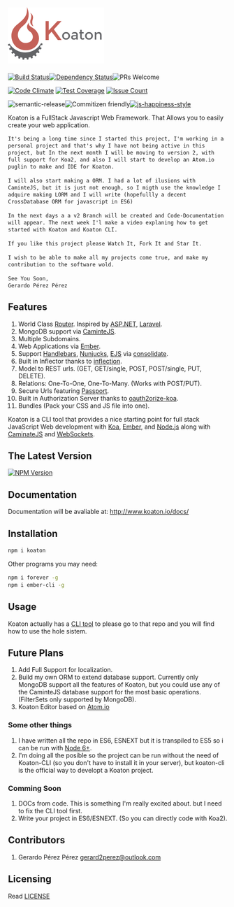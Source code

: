 ![Koaton](/koaton.png)
-----------
[![Build Status](https://img.shields.io/travis/gerard2p/koaton/master.svg?style=flat-square)](https://travis-ci.org/gerard2p/koaton)[![Dependency Status](https://david-dm.org/gerard2p/koaton.svg?style=flat-square)](https://david-dm.org/gerard2p/koaton)![PRs Welcome](https://img.shields.io/badge/PRs%20🔀-Welcome-brightgreen.svg?style=flat-square)

[![Code Climate](https://codeclimate.com/github/gerard2p/koaton/badges/gpa.svg?style=flat-square)](https://codeclimate.com/github/gerard2p/koaton?style=flat-square) [![Test Coverage](https://codeclimate.com/github/gerard2p/koaton/badges/coverage.svg?style=flat-square)](https://codeclimate.com/github/gerard2p/koaton/coverage) [![Issue Count](https://codeclimate.com/github/gerard2p/koaton/badges/issue_count.svg?style=flat-square)](https://codeclimate.com/github/gerard2p/koaton)


![semantic-release](https://img.shields.io/badge/%20%20%F0%9F%93%A6%F0%9F%9A%80-semantic--release-e10079.svg?style=flat-square)![Commitizen friendly](https://img.shields.io/badge/commitizen-friendly-brightgreen.svg?style=flat-square)[![js-happiness-style](https://img.shields.io/badge/code%20style-happiness-brightgreen.svg?style=flat-square)](https://github.com/JedWatson/happiness)

Koaton is a FullStack Javascript Web Framework. That Allows you to easily create your web application.

```
It's being a long time since I started this project, I'm working in a personal project and that's why I have not being active in this project, but In the next month I will be moving to version 2, with full support for Koa2, and also I will start to develop an Atom.io puglin to make and IDE for Koaton.

I will also start making a ORM. I had a lot of ilusions with CaminteJS, but it is just not enough, so I migth use the knowledge I adquire making LORM and I will write (hopefullly a decent CrossDatabase ORM for javascript in ES6)

In the next days a a v2 Branch will be created and Code-Documentation will appear. The next week I'l make a video explaning how to get started with Koaton and Koaton CLI.

If you like this project please Watch It, Fork It and Star It.

I wish to be able to make all my projects come true, and make my contribution to the software wold.

See You Soon,
Gerardo Pérez Pérez
```

Features
------------------
1. World Class [Router](/src/router.js). Inspired by [ASP.NET](https://www.asp.net/), [Laravel](https://laravel.com/).
1. MongoDB support via [CaminteJS](http://www.camintejs.com/).
1. Multiple Subdomains.
1. Web Applications via [Ember](http://emberjs.com/).
1. Support [Handlebars](http://handlebarsjs.com/), [Nunjucks](https://mozilla.github.io/nunjucks/), [EJS](http://www.embeddedjs.com/) via [consolidate](https://github.com/tj/consolidate.js/).
1. Built in Inflector thanks to [inflection](https://github.com/dreamerslab/node.inflection).
1. Model to REST urls. (GET, GET/single, POST, POST/single, PUT, DELETE).
1. Relations: One-To-One, One-To-Many. (Works with POST/PUT).
1. Secure Urls featuring [Passport](http://passportjs.org/).
1. Built in Authorization Server thanks to [oauth2orize-koa](https://github.com/rkusa/koa-passport).
1. Bundles (Pack your CSS and JS file into one).

Koaton is a CLI tool that provides a nice starting point for full stack JavaScript Web development with [Koa](http://koajs.com/), [Ember](http://emberjs.com/), and [Node.js](http://www.nodejs.org/) along with [CaminateJS](http://www.camintejs.com/) and [WebSockets](https://developer.mozilla.org/en/docs/WebSockets).

  The Latest Version
  ------------------
 [![NPM Version](http://img.shields.io/npm/v/koaton.svg?style=flat-square)](https://www.npmjs.org/package/koaton)

## Documentation

Documentation will be avaliable at: <http://www.koaton.io/docs/>

## Installation
```sh
npm i koaton
```
Other programs you may need:
```sh
npm i forever -g
npm i ember-cli -g
```

## Usage
Koaton actually has a [CLI tool](https://github.com/gerard2p/koaton-cli) to please go to that repo and you will find how to use the hole sistem.

## Future Plans
1. Add Full Support for localization.
1. Build my own ORM to extend database support. Currently only MongoDB support all the features of Koaton, but you could use any of the CaminteJS database support for the most basic operations. (FilterSets only supported by MongoDB).
1. Koaton Editor based on [Atom.io](https://atom.io/)

### Some other things
1. I have written all the repo in ES6, ESNEXT but it is transpiled to ES5 so i can be run with [Node 6+](https://nodejs.org/).
1. I'm doing all the posible so the project can be run without the need of Koaton-CLI (so you don't have to install it in your server), but koaton-cli is the official way to developt a Koaton project.

### Comming Soon
 1. DOCs from code. This is something I'm really excited about. but I need to fix the CLI tool first.
 1. Write your project in ES6/ESNEXT. (So you can directly code with Koa2).


## Contributors

1. Gerardo Pérez Pérez <gerard2perez@outlook.com>


## Licensing
Read [LICENSE](LICENSE)
